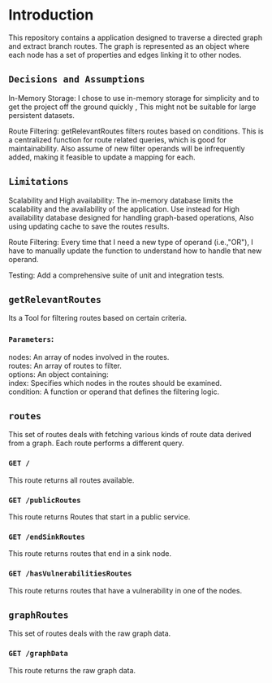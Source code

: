 # Introduction

This repository contains a application designed to traverse a directed graph and extract branch routes. The graph is represented as an object where each node has a set of properties and edges linking it to other nodes.


## `Decisions and Assumptions`

In-Memory Storage: I chose to use in-memory storage for simplicity and to get the project off the ground quickly , This might not be suitable for large persistent datasets. 

Route Filtering: getRelevantRoutes filters routes based on conditions. This is a centralized function for route related queries, which is good for maintainability.
Also assume of new filter operands will be infrequently added, making it feasible to update a mapping for each.


## `Limitations`

Scalability and High availability: The in-memory database limits the scalability and the availability of the application.
Use instead for High availability database designed for handling graph-based operations, Also using updating cache to save the routes results.

Route Filtering: Every time that I need a new type of operand (i.e.,"OR"), I have to manually update the function to understand how to handle that new operand.

Testing: Add a comprehensive suite of unit and integration tests.


## `getRelevantRoutes`
Its a Tool for filtering routes based on certain criteria.

### `Parameters`:
nodes: An array of nodes involved in the routes.<br />
routes: An array of routes to filter.<br />
options: An object containing:<br />
            index: Specifies which nodes in the routes should be examined.<br />
            condition: A function or operand that defines the filtering logic.



## `routes`

This set of routes deals with fetching various kinds of route data derived from a graph. Each route performs a different query.

### `GET /`

This route returns all routes available.

### `GET /publicRoutes`

This route returns Routes that start in a public service.

### `GET /endSinkRoutes`

This route returns routes that end in a sink node.

### `GET /hasVulnerabilitiesRoutes`

This route returns routes that have a vulnerability in one of the nodes.

## `graphRoutes`

This set of routes deals with the raw graph data.

### `GET /graphData`

This route returns the raw graph data.
